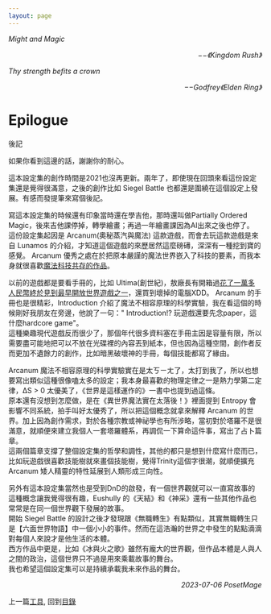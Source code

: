 ```yaml
---
layout: page
---
```


*Might and Magic*  
<p align="right"><i>−−《Kingdom Rush》</i></p>

*Thy strength befits a crown*  
<p align="right"><i>−−Godfrey《Elden Ring》</i></p>

# Epilogue
後記

如果你看到這邊的話，謝謝你的耐心。  

這本設定集的創作時間是2021也沒再更新。兩年了，即使現在回頭來看這份設定集還是覺得很滿意，之後的創作比如 Siegel Battle 也都還是圍繞在這個設定上發展。有感而發提筆來寫個後記。  

寫這本設定集的時候還有印象當時還在學吉他，那時還叫做Partially Ordered Magic，後來吉他課停掉，轉學繪畫；再過一年繪畫課因為AI出來之後也停了。  
這份設定集起因是 Arcanum(奧秘蒸汽與魔法) 這款遊戲，而會去玩這款遊戲是來自 Lunamos 的介紹，才知道這個遊戲的來歷居然這麼磅礡，深深有一種挖到寶的感覺。 Arcanum 優秀之處在於把原本嚴謹的魔法世界嵌入了科技的要素，而我本身就很喜歡[魔法科技共存的作品](/posts/2021-03-27-Settings)。

以前的遊戲都是要看手冊的，比如 Ultima(創世紀)，敖廠長有開箱過[花了一萬多人民幣終於見到最早開放世界遊戲之一](https://www.youtube.com/watch?v=b5Ax8cyOC1c)，還買到壞掉的電腦XDD。 Arcanum 的手冊也是很精彩，Introduction 介紹了魔法不相容原理的科學實驗，我在看這個的時候剛好我朋友在旁邊，他說了一句：" Introduction!? 玩遊戲還要先念paper，這什麼hardcore game"。  
這種樂趣現代遊戲反而很少了，那個年代很多資料塞在手冊主因是容量有限，所以需要盡可能地把可以不放在光碟裡的內容丟到紙本，但也因為這種空間，創作者反而更加不遺餘力的創作，比如暗黑破壞神的手冊，每個技能都寫了緣由。  

Arcanum 魔法不相容原理的科學實驗實在是太ㄎㄧㄤ了，太打到我了，所以也想要寫出類似這種很像嗑太多的設定；我本身最喜歡的物理定律之一是熱力學第二定律，ΔS > 0 太優美了，《世界是這樣運作的》一書中也提到過這條。  
原本還有沒想到怎麼做，是在《異世界魔法實在太落後！》裡面提到 Entropy 會影響不同系統，拍手叫好太優秀了，所以把這個概念就拿來解釋 Arcanum 的世界。加上因為創作需求，對於各種宗教或神祕學也有所涉略，當初對於塔羅不是很滿意，就順便來建立我個人一套塔羅體系，再調侃一下算命這件事，寫出了占卜篇章。  
這兩個篇章支撐了整個設定集的哲學和調性，其他的都只是想到什麼寫什麼而已，比如玩遊戲很喜歡技能樹就來畫個技能樹，覺得Trinity這個字很潮，就順便擴充 Arcanum 矮人精靈的特性延展到人類形成三向性。  

另外有這本設定集當然也是受到DnD的啟發，有一個世界觀就可以一直寫故事的這種概念讓我覺得很有趣，Eushully 的《天結》和《神采》還有一些其他作品也常常是在同一個世界觀下發展的故事。  
開始 Siegel Battle 的設計之後才發現跟《無職轉生》有點類似，其實無職轉生只是【六面世界物語】中一個小小的事件。然而在這浩瀚的世界之中發生的點點滴滴對每個人來說才是他生活的本體。  
西方作品中更是，比如《冰與火之歌》雖然有龐大的世界觀，但作品本體是人與人之間的政治，這個世界只不過是用來乘載故事的舞台。  
我也希望這個設定集可以是持續承載我未來作品的舞台。

<p align="right"><i>2023-07-06 PosetMage</i></p>



上一篇[工具](./Tools.md), 
回到[目錄](/Novel/Setting/#appendix)